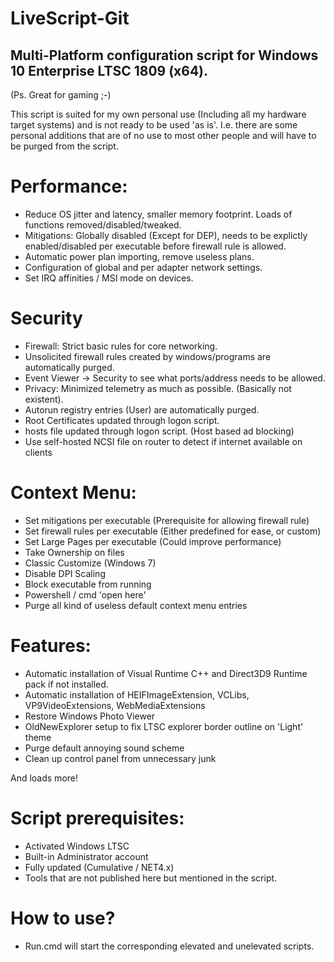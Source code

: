 
# LiveScript-Git

## Multi-Platform configuration script for Windows 10 Enterprise LTSC 1809 (x64).
(Ps. Great for gaming ;-)

This script is suited for my own personal use (Including all my hardware target systems) and is not ready to be used 'as is'. 
I.e. there are some personal additions that are of no use to most other people and will have to be purged from the script.



# Performance:

- Reduce OS jitter and latency, smaller memory footprint. Loads of functions removed/disabled/tweaked.
- Mitigations: Globally disabled (Except for DEP), needs to be explictly enabled/disabled per executable before firewall rule is allowed.
- Automatic power plan importing, remove useless plans.
- Configuration of global and per adapter network settings.
- Set IRQ affinities / MSI mode on devices.
    
# Security

- Firewall: Strict basic rules for core networking.
- Unsolicited firewall rules created by windows/programs are automatically purged.
- Event Viewer -> Security to see what ports/address needs to be allowed.
- Privacy: Minimized telemetry as much as possible. (Basically not existent).
- Autorun registry entries (User) are automatically purged.
- Root Certificates updated through logon script.
- hosts file updated through logon script. (Host based ad blocking)
- Use self-hosted NCSI file on router to detect if internet available on clients
    
# Context Menu:
- Set mitigations per executable (Prerequisite for allowing firewall rule)
- Set firewall rules per executable (Either predefined for ease, or custom)
- Set Large Pages per executable (Could improve performance)
- Take Ownership on files
- Classic Customize (Windows 7)
- Disable DPI Scaling
- Block executable from running
- Powershell / cmd 'open here'
- Purge all kind of useless default context menu entries

# Features:
- Automatic installation of Visual Runtime C++ and Direct3D9 Runtime pack if not installed.
- Automatic installation of HEIFImageExtension, VCLibs, VP9VideoExtensions, WebMediaExtensions
- Restore Windows Photo Viewer
- OldNewExplorer setup to fix LTSC explorer border outline on 'Light' theme
- Purge default annoying sound scheme
- Clean up control panel from unnecessary junk
    
And loads more!

# Script prerequisites:
- Activated Windows LTSC
- Built-in Administrator account
- Fully updated (Cumulative / NET4.x)
- Tools that are not published here but mentioned in the script.

# How to use?
- Run.cmd will start the corresponding elevated and unelevated scripts.
